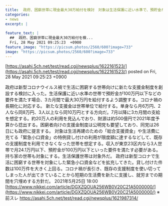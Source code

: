 ```yaml
---
title:  政府、困窮世帯に現金最大30万給付を検討　対象は生活保護に近い水準で、預貯金が100万円以下の世帯（20万人限定） ★8  
categories:
- news
excerpt: |
  
feature_text: |
  ##  政府、困窮世帯に現金最大30万給付を検...
  Fri, 28 May 2021 09:25:23  +0900
feature_image: "https://picsum.photos/2560/600?image=733"
image: "https://picsum.photos/2560/600?image=733"
---
```


[https://asahi.5ch.net/test/read.cgi/newsplus/1622161523/](https://asahi.5ch.net/test/read.cgi/newsplus/1622161523/)
posted on Fri, 28 May 2021 09:25:23  +0900

<!--more-->

政府は新型コロナウイルス禍で生活に困窮する世帯向けに新たな支援金制度を創設する検討に入った。生活保護に近い水準の世帯で預貯金が100万円以下などの要件を満たす場合、3カ月間で最大30万円を給付するよう調整する。コロナ禍の長期化に対応する。 新たな支援金は世帯単位で給付する。単身なら月6万円、2人なら同8万円、3人以上なら同10万円とする方向だ。7月以降に3カ月間の支給を想定する。約20万人の利用を見込んでおり、財源は約500億円で2021年度予算から捻出する。困窮者向けの支援金制度は公明党も要望しており、同党は26日にも政府に提言する。 対象は生活再建のための「総合支援資金」や生活費に充てる「緊急小口資金」の特例貸し付けの利用が限度額に達するなどして、既存の支援制度を利用できなくなった世帯を想定する。収入が東京23区内なら3人世帯で月24.1万円以下、預貯金が100万円以下といった要件を満たす必要がある。持ち家の世帯も対象にする。生活保護世帯は対象外だ。 政府は新型コロナで生活に困窮する世帯を対象にした緊急小口資金などを拡充してきた。貸し付けた件数は100万件を大きく上回る。コロナ禍が長引き、既存の支援制度を使い切ってしまった人が出てきていることから短期の生活費を新たに支援し、就労までの期間を穴埋めする方針だ。 2021年5月25日 18:00 [https://www.nikkei.com/article/DGXZQOUA256WB0V20C21A5000000/](https://www.nikkei.com/article/DGXZQOUA256WB0V20C21A5000000/) ※前スレ https://asahi.5ch.net/test/read.cgi/newsplus/1621987314/
